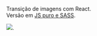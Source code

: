 Transição de imagens com React.  
Versão em [JS puro e SASS](https://github.com/theandersonfonseca/Slider).

![](src/assets/slider.gif).
